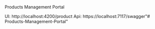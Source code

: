 Products Management Portal

UI: http://localhost:4200/product
Api: https://localhost:7117/swagger"# Products-Management-Portal" 
